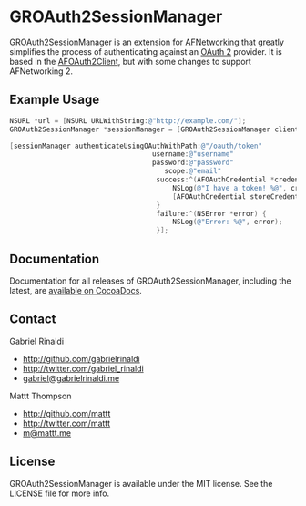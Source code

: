 # GROAuth2SessionManager

GROAuth2SessionManager is an extension for [AFNetworking](http://github.com/AFNetworking/AFNetworking/) that greatly simplifies the process of authenticating against an [OAuth 2](http://oauth.net/2/) provider. It is based in the [AFOAuth2Client](https://github.com/AFNetworking/AFOAuth2Client), but with some changes to support AFNetworking 2.

## Example Usage

``` objective-c
NSURL *url = [NSURL URLWithString:@"http://example.com/"];
GROAuth2SessionManager *sessionManager = [GROAuth2SessionManager clientWithBaseURL:url clientID:kClientID secret:kClientSecret];

[sessionManager authenticateUsingOAuthWithPath:@"/oauth/token"
                                   username:@"username"
                                   password:@"password"
                                      scope:@"email"
                                    success:^(AFOAuthCredential *credential) {
                                        NSLog(@"I have a token! %@", credential.accessToken);
                                        [AFOAuthCredential storeCredential:credential withIdentifier:oauthClient.serviceProviderIdentifier];
                                    }
                                    failure:^(NSError *error) {
                                        NSLog(@"Error: %@", error);
                                    }];
```

## Documentation

Documentation for all releases of GROAuth2SessionManager, including the latest, are [available on CocoaDocs](http://cocoadocs.org/docsets/GROAuth2SessionManager/).

## Contact

Gabriel Rinaldi

- http://github.com/gabrielrinaldi
- http://twitter.com/gabriel_rinaldi
- gabriel@gabrielrinaldi.me

Mattt Thompson

- http://github.com/mattt
- http://twitter.com/mattt
- m@mattt.me

## License

GROAuth2SessionManager is available under the MIT license. See the LICENSE file for more info.
